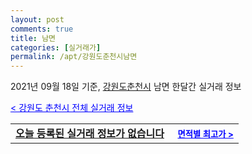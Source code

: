```yaml
---
layout: post
comments: true
title: 남면
categories: [실거래가]
permalink: /apt/강원도춘천시남면
---
```


2021년 09월 18일 기준, <a href="/apt/강원도춘천시">강원도춘천시</a> 남면 한달간 실거래 정보

<a style="color: blue;" href="/apt/강원도춘천시">< 강원도 춘천시 전체 실거래 정보</a>
<!---- start ---->
<table>
  <tr>
    <td colspan="4" style="font-weight: bold;"><a href="/apt/강원도춘천시남면{name_without_space}">오늘 등록된 실거래 정보가 없습니다</a> &nbsp;&nbsp;&nbsp; <a style="color: blue; font-size: smaller;" href="/apt/강원도춘천시남면{name_without_space}">면적별 최고가 ></a></td>
  </tr>
    
</table>
<!---- end ---->
    